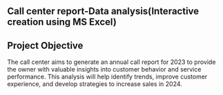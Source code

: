 ## Call center report-Data analysis(Interactive creation using MS Excel)

## Project Objective

The call center aims to generate an annual call report for 2023 to provide the owner with valuable insights into customer behavior and service performance. This analysis will help identify trends, improve customer experience, and develop strategies to increase sales in 2024.
